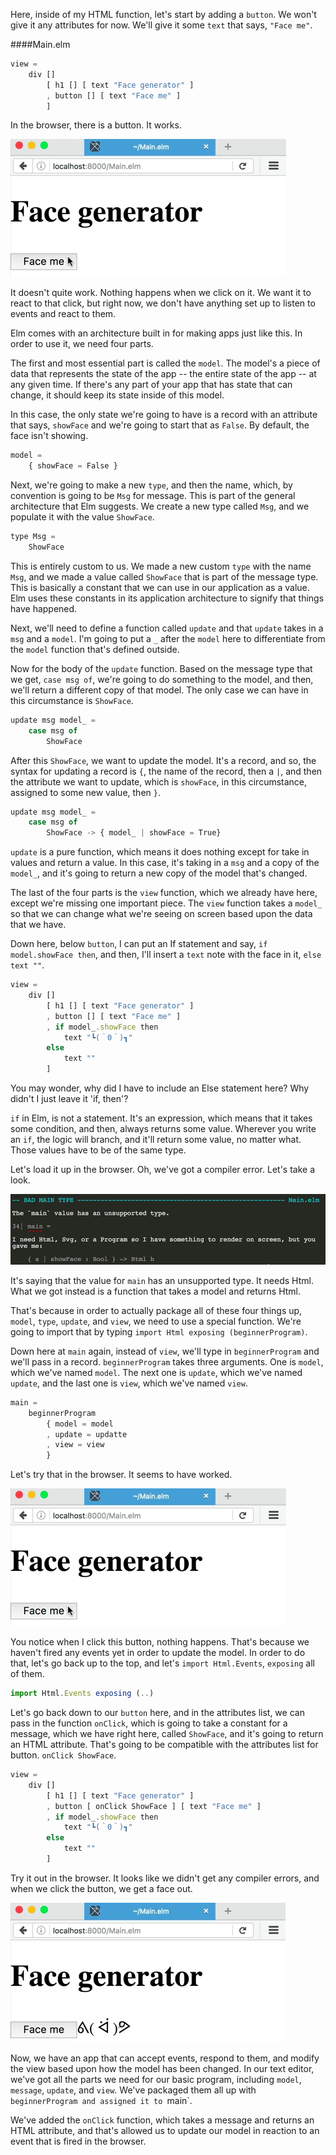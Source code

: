 Here, inside of my HTML function, let's start by adding a `button`. We won't give it any attributes for now. We'll give it some `text` that says, `"Face me"`.

####Main.elm
```javascript
view = 
    div []
        [ h1 [] [ text "Face generator" ]
        , button [] [ text "Face me" ]
        ]
```

In the browser, there is a button. It works. 

![Button in broswer](../images/elm-create-apps-using-the-elm-application-architecture-button-in-browser.png)

It doesn't quite work. Nothing happens when we click on it. We want it to react to that click, but right now, we don't have anything set up to listen to events and react to them.

Elm comes with an architecture built in for making apps just like this. In order to use it, we need four parts.

The first and most essential part is called the `model`. The model's a piece of data that represents the state of the app -- the entire state of the app -- at any given time. If there's any part of your app that has state that can change, it should keep its state inside of this model.

In this case, the only state we're going to have is a record with an attribute that says, `showFace` and we're going to start that as `False`. By default, the face isn't showing.

```javascript
model = 
    { showFace = False }
```

Next, we're going to make a new `type`, and then the name, which, by convention is going to be `Msg` for message. This is part of the general architecture that Elm suggests. We create a new type called `Msg`, and we populate it with the value `ShowFace`.

```javascript
type Msg = 
    ShowFace
```

This is entirely custom to us. We made a new custom `type` with the name `Msg`, and we made a value called `ShowFace` that is part of the message type. This is basically a constant that we can use in our application as a value. Elm uses these constants in its application architecture to signify that things have happened.

Next, we'll need to define a function called `update` and that `update` takes in a `msg` and a `model`. I'm going to put a `_` after the `model` here to differentiate from the `model` function that's defined outside.

Now for the body of the `update` function. Based on the message type that we get, `case msg of`, we're going to do something to the model, and then, we'll return a different copy of that model. The only case we can have in this circumstance is `ShowFace`.

```javascript
update msg model_ = 
    case msg of 
        ShowFace
```

After this `ShowFace`, we want to update the model. It's a record, and so, the syntax for updating a record is `{`, the name of the record, then a `|`, and then the attribute we want to update, which is `showFace`, in this circumstance, assigned to some new value, then `}`.

```javascript
update msg model_ = 
    case msg of 
        ShowFace -> { model_ | showFace = True}
```

`update` is a pure function, which means it does nothing except for take in values and return a value. In this case, it's taking in a `msg` and a copy of the `model_`, and it's going to return a new copy of the model that's changed.

The last of the four parts is the `view` function, which we already have here, except we're missing one important piece. The `view` function takes a `model_` so that we can change what we're seeing on screen based upon the data that we have.

Down here, below `button`, I can put an If statement and say, `if model.showFace then`, and then, I'll insert a `text` note with the face in it, `else text ""`. 

```javascript
view = 
    div []
        [ h1 [] [ text "Face generator" ]
        , button [] [ text "Face me" ]
        , if model_.showFace then 
            text "┗(＾0＾)┓" 
        else 
            text "" 
        ]
```


You may wonder, why did I have to include an Else statement here? Why didn't I just leave it 'if, then'?

`if` in Elm, is not a statement. It's an expression, which means that it takes some condition, and then, always returns some value. Wherever you write an `if`, the logic will branch, and it'll return some value, no matter what. Those values have to be of the same type.

Let's load it up in the browser. Oh, we've got a compiler error. Let's take a look.

![Compiler error for button](../images/elm-create-apps-using-the-elm-application-architecture-compiler-faceButton-error.png)

It's saying that the value for `main` has an unsupported type. It needs Html. What we got instead is a function that takes a model and returns Html.

That's because in order to actually package all of these four things up, `model`, `type`, `update`, and `view`, we need to use a special function. We're going to import that by typing `import Html exposing (beginnerProgram)`.

Down here at `main` again, instead of `view`, we'll type in `beginnerProgram` and we'll pass in a record. `beginnerProgram` takes three arguments. One is `model`, which we've named `model`. The next one is `update`, which we've named `update`, and the last one is `view`, which we've named `view`.

```javascript
main = 
    beginnerProgram 
        { model = model
        , update = updatte
        , view = view
        }
```

Let's try that in the browser. It seems to have worked. 

![Button in broswer](../images/elm-create-apps-using-the-elm-application-architecture-button-in-browser.png)

You notice when I click this button, nothing happens. That's because we haven't fired any events yet in order to update the model. In order to do that, let's go back up to the top, and let's `import Html.Events`, `exposing` all of them.

```javascript
import Html.Events exposing (..)
```

Let's go back down to our `button` here, and in the attributes list, we can pass in the function `onClick`, which is going to take a constant for a message, which we have right here, called `ShowFace`, and it's going to return an HTML attribute. That's going to be compatible with the attributes list for button. `onClick ShowFace`. 

```javascript
view = 
    div []
        [ h1 [] [ text "Face generator" ]
        , button [ onClick ShowFace ] [ text "Face me" ]
        , if model_.showFace then 
            text "┗(＾0＾)┓" 
        else 
            text "" 
        ]
```

Try it out in the browser. It looks like we didn't get any compiler errors, and when we click the button, we get a face out.

![Button works with face](../images/elm-create-apps-using-the-elm-application-architecture-working-button.png)

Now, we have an app that can accept events, respond to them, and modify the view based upon how the model has been changed. In our text editor, we've got all the parts we need for our basic program, including `model`, `message`, `update`, and `view`. We've packaged them all up with `beginnerProgram and assigned it to `main`.

We've added the `onClick` function, which takes a message and returns an HTML attribute, and that's allowed us to update our model in reaction to an event that is fired in the browser.